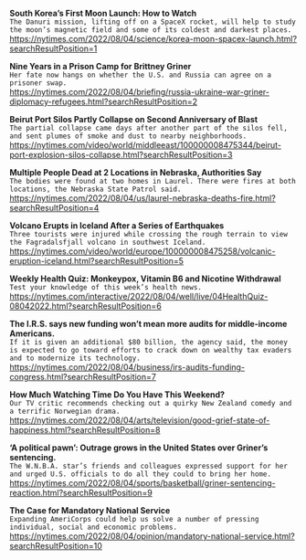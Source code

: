 **South Korea’s First Moon Launch: How to Watch**\
`The Danuri mission, lifting off on a SpaceX rocket, will help to study the moon’s magnetic field and some of its coldest and darkest places.`\
https://nytimes.com/2022/08/04/science/korea-moon-spacex-launch.html?searchResultPosition=1

**Nine Years in a Prison Camp for Brittney Griner**\
`Her fate now hangs on whether the U.S. and Russia can agree on a prisoner swap.`\
https://nytimes.com/2022/08/04/briefing/russia-ukraine-war-griner-diplomacy-refugees.html?searchResultPosition=2

**Beirut Port Silos Partly Collapse on Second Anniversary of Blast**\
`The partial collapse came days after another part of the silos fell, and sent plumes of smoke and dust to nearby neighborhoods.`\
https://nytimes.com/video/world/middleeast/100000008475344/beirut-port-explosion-silos-collapse.html?searchResultPosition=3

**Multiple People Dead at 2 Locations in Nebraska, Authorities Say**\
`The bodies were found at two homes in Laurel. There were fires at both locations, the Nebraska State Patrol said.`\
https://nytimes.com/2022/08/04/us/laurel-nebraska-deaths-fire.html?searchResultPosition=4

**Volcano Erupts in Iceland After a Series of Earthquakes**\
`Three tourists were injured while crossing the rough terrain to view the Fagradalsfjall volcano in southwest Iceland.`\
https://nytimes.com/video/world/europe/100000008475258/volcanic-eruption-iceland.html?searchResultPosition=5

**Weekly Health Quiz: Monkeypox, Vitamin B6 and Nicotine Withdrawal**\
`Test your knowledge of this week’s health news.`\
https://nytimes.com/interactive/2022/08/04/well/live/04HealthQuiz-08042022.html?searchResultPosition=6

**The I.R.S. says new funding won’t mean more audits for middle-income Americans.**\
`If it is given an additional $80 billion, the agency said, the money is expected to go toward efforts to crack down on wealthy tax evaders and to modernize its technology.`\
https://nytimes.com/2022/08/04/business/irs-audits-funding-congress.html?searchResultPosition=7

**How Much Watching Time Do You Have This Weekend?**\
`Our TV critic recommends checking out a quirky New Zealand comedy and a terrific Norwegian drama.`\
https://nytimes.com/2022/08/04/arts/television/good-grief-state-of-happiness.html?searchResultPosition=8

**‘A political pawn’: Outrage grows in the United States over Griner’s sentencing.**\
`The W.N.B.A. star’s friends and colleagues expressed support for her and urged U.S. officials to do all they could to bring her home.`\
https://nytimes.com/2022/08/04/sports/basketball/griner-sentencing-reaction.html?searchResultPosition=9

**The Case for Mandatory National Service**\
`Expanding AmeriCorps could help us solve a number of pressing individual, social and economic problems. `\
https://nytimes.com/2022/08/04/opinion/mandatory-national-service.html?searchResultPosition=10

